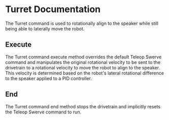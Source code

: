 # Turret Documentation

The Turret command is used to rotationally align to the speaker while still being able to laterally move the robot. 

## Execute

The Turret command execute method overrides the default Teleop Swerve command and manipulates the original rotational velocity to be sent to the drivetrain to a rotational velocity to move the robot to align to the speaker. This velocity is determined based on the robot's lateral rotational difference to the speaker applied to a PID controller.

## End

The Turret command end method stops the drivetrain and implicitly resets the Teleop Swerve command to run.

